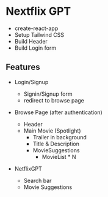 # Nextflix GPT

- create-react-app
- Setup Tailwind CSS
- Build Header
- Build Login form

## Features

- Login/Signup

  - Signin/Signup form
  - redirect to browse page

- Browse Page (after authentication)

  - Header
  - Main Movie (Spotlight)
    - Trailer in background
    - Title & Description
    - MovieSuggestions
      - MovieList \* N

- NetflixGPT
  - Search bar
  - Movie Suggestions

